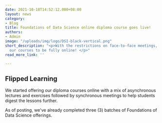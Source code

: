 ```yaml
---
date: 2021-10-18T14:52:12.000+08:00
layout: news
category:
- Blog
title: Foundations of Data Science online diploma course goes live!
authors:
- Admin
image: "/uploads/img/logo/DSI-black-vertical.png"
short_description: "<p>With the restrictions on face-to-face meetings, we've redesigned
  our courses to be fully online! </p>"
read_more_link: ''

---
```

## Flipped Learning

We started offering our diploma courses online with a mix of asynchronous lectures and exercises followed by synchronous meetings to help students digest the lessons further.

As of posting, we've already completed three (3) batches of Foundations of Data Science offerings. 